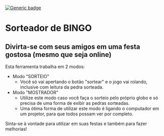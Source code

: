 [![Generic badge](https://img.shields.io/badge/Funcionando%3F-SIM-<COLOR>.svg)](https://shields.io/)
# Sorteador de BINGO
## Divirta-se com seus amigos em uma festa gostosa (mesmo que seja online)
Esta ferramenta trabalha em 2 modos:
* Modo "SORTEIO"
  * Você só vai apertando o botão "sortear" e o jogo vai rolando, inclusive com leitura da pedra sorteada.
* Modo "MOSTRADOR"
  * Utilize este modo caso você faça o sorteio pelo próprio globo e só precisa de uma forma de exibir as pedras sorteadas.
  * Uma ótima forma de utilizar este modo é ligando o computador em um projetor, para que todos possam ver por completo.
   
Sinta-se à vontade para utilizar em suas festas e também para fazer melhorias!

